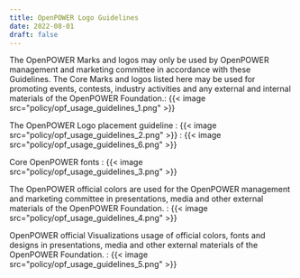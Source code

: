 ```yaml
---
title: OpenPOWER Logo Guidelines
date: 2022-08-01
draft: false
---
```


The OpenPOWER Marks and logos may only be used by OpenPOWER management and marketing committee in accordance with these Guidelines. The Core Marks and logos listed here may be used for promoting events, contests, industry activities and any external and internal materials of the OpenPOWER Foundation.: {{< image src="policy/opf_usage_guidelines_1.png" >}}

The OpenPOWER Logo placement guideline
: {{< image src="policy/opf_usage_guidelines_2.png" >}}
: {{< image src="policy/opf_usage_guidelines_6.png" >}}

Core OpenPOWER fonts
: {{< image src="policy/opf_usage_guidelines_3.png" >}}


The OpenPOWER official colors are used for the OpenPOWER management and marketing committee in presentations, media and other external materials of the OpenPOWER Foundation.
: {{< image src="policy/opf_usage_guidelines_4.png" >}}

OpenPOWER official Visualizations usage of official colors, fonts and designs in presentations, media and other external materials of the OpenPOWER Foundation. 
: {{< image src="policy/opf_usage_guidelines_5.png" >}}

